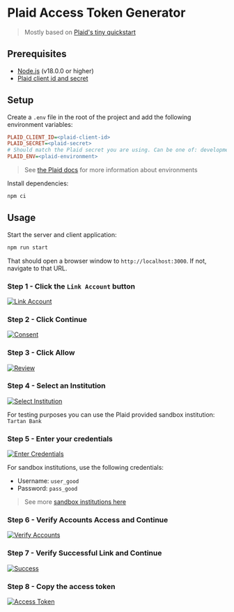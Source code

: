 # Plaid Access Token Generator

> Mostly based on [Plaid's tiny quickstart](https://github.com/plaid/tiny-quickstart/tree/main/react)

## Prerequisites

- [Node.js](https://nodejs.org/en/download/) (v18.0.0 or higher)
- [Plaid client id and secret](https://dashboard.plaid.com/team/keys)

## Setup

Create a `.env` file in the root of the project and add the following environment variables:

```ini
PLAID_CLIENT_ID=<plaid-client-id>
PLAID_SECRET=<plaid-secret>
# Should match the Plaid secret you are using. Can be one of: development, sandbox, or production. Defaults to sandbox.
PLAID_ENV=<plaid-environment>
```

> See [the Plaid docs](https://plaid.com/docs/api/#api-host) for more information about environments

Install dependencies:

```bash
npm ci
```

## Usage

Start the server and client application:

```bash
npm run start
```

That should open a browser window to `http://localhost:3000`. If not, navigate to that URL.

### Step 1 - Click the `Link Account` button

[![Link Account](./images/link-account.png)](./images/link-account.png)

### Step 2 - Click Continue

[![Consent](./images/consent.png)](./images/consent.png)

### Step 3 - Click Allow

[![Review](./images/review.png)](./images/review.png)

### Step 4 - Select an Institution

[![Select Institution](./images/select-institution.png)](./images/select-institution.png)

For testing purposes you can use the Plaid provided sandbox institution: `Tartan Bank`

### Step 5 - Enter your credentials

[![Enter Credentials](./images/enter-credentials.png)](./images/enter-credentials.png)

For sandbox institutions, use the following credentials:

- Username: `user_good`
- Password: `pass_good`

> See more [sandbox institutions here](https://plaid.com/docs/sandbox/institutions/)

### Step 6 - Verify Accounts Access and Continue

[![Verify Accounts](./images/verify-accounts.png)](./images/verify-accounts.png)

### Step 7 - Verify Successful Link and Continue

[![Success](./images/success.png)](./images/success.png)

### Step 8 - Copy the access token

[![Access Token](./images/access-token.png)](./images/access-token.png)
